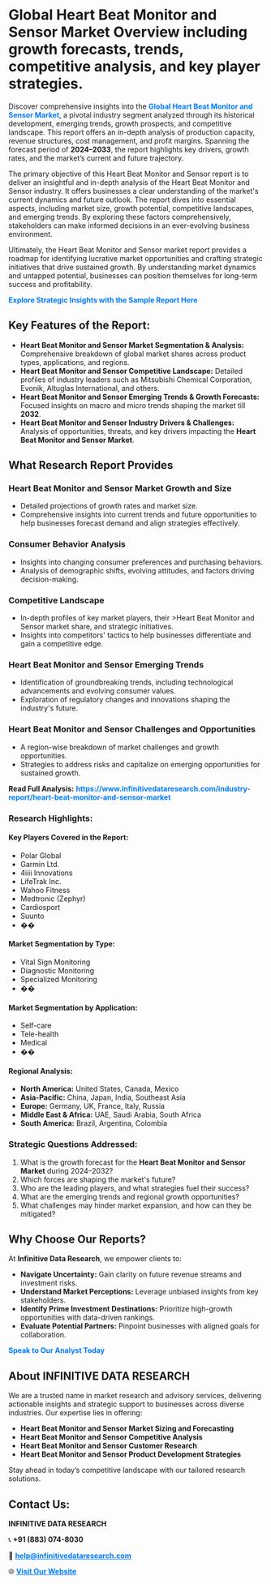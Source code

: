 <h1>Global Heart Beat Monitor and Sensor Market Overview including growth forecasts, trends, competitive analysis, and key player strategies.</h1>
<p>
Discover comprehensive insights into the 
<a href="https://www.infinitivedataresearch.com/industry-report/heart-beat-monitor-and-sensor-market" rel="dofollow" style="color: #007BFF; text-decoration: none;"><strong>Global Heart Beat Monitor and Sensor Market</strong></a>, a pivotal industry segment analyzed through its historical development, emerging trends, growth prospects, and competitive landscape. This report offers an in-depth analysis of production capacity, revenue structures, cost management, and profit margins. Spanning the forecast period of <strong>2024–2033</strong>, the report highlights key drivers, growth rates, and the market’s current and future trajectory.
</p>
<p>
The primary objective of this Heart Beat Monitor and Sensor report is to deliver an insightful and in-depth analysis of the Heart Beat Monitor and Sensor industry. It offers businesses a clear understanding of the market's current dynamics and future outlook. The report dives into essential aspects, including market size, growth potential, competitive landscapes, and emerging trends. By exploring these factors comprehensively, stakeholders can make informed decisions in an ever-evolving business environment.
</p>
<p>
Ultimately, the Heart Beat Monitor and Sensor market report provides a roadmap for identifying lucrative market opportunities and crafting strategic initiatives that drive sustained growth. By understanding market dynamics and untapped potential, businesses can position themselves for long-term success and profitability.
</p>
<p>
<a href="https://www.infinitivedataresearch.com/request-sample/reportId=109047" style="color: #007BFF; text-decoration: none;"><strong>Explore Strategic Insights with the Sample Report Here</strong></a>
</p>

<h2>Key Features of the Report:</h2>
<ul>
<li><strong>Heart Beat Monitor and Sensor Market Segmentation & Analysis:</strong> Comprehensive breakdown of global market shares across product types, applications, and regions.</li>
<li><strong>Heart Beat Monitor and Sensor Competitive Landscape:</strong> Detailed profiles of industry leaders such as Mitsubishi Chemical Corporation, Evonik, Altuglas International, and others.</li>
<li><strong>Heart Beat Monitor and Sensor Emerging Trends & Growth Forecasts:</strong> Focused insights on macro and micro trends shaping the market till <strong>2032</strong>.</li>
<li><strong>Heart Beat Monitor and Sensor Industry Drivers & Challenges:</strong> Analysis of opportunities, threats, and key drivers impacting the <strong>Heart Beat Monitor and Sensor Market</strong>.</li>
</ul>

<h2>What Research Report Provides</h2>
<h3>Heart Beat Monitor and Sensor Market Growth and Size</h3>
<ul>
<li>Detailed projections of growth rates and market size.</li>
<li>Comprehensive insights into current trends and future opportunities to help businesses forecast demand and align strategies effectively.</li>
</ul>

<h3>Consumer Behavior Analysis</h3>
<ul>
<li>Insights into changing consumer preferences and purchasing behaviors.</li>
<li>Analysis of demographic shifts, evolving attitudes, and factors driving decision-making.</li>
</ul>

<h3>Competitive Landscape</h3>
<ul>
<li>In-depth profiles of key market players, their >Heart Beat Monitor and Sensor market share, and strategic initiatives.</li>
<li>Insights into competitors' tactics to help businesses differentiate and gain a competitive edge.</li>
</ul>

<h3>Heart Beat Monitor and Sensor Emerging Trends</h3>
<ul>
<li>Identification of groundbreaking trends, including technological advancements and evolving consumer values.</li>
<li>Exploration of regulatory changes and innovations shaping the industry's future.</li>
</ul>

<h3>Heart Beat Monitor and Sensor Challenges and Opportunities</h3>
<ul>
<li>A region-wise breakdown of market challenges and growth opportunities.</li>
<li>Strategies to address risks and capitalize on emerging opportunities for sustained growth.</li>
</ul>
<p><strong>Read Full Analysis:</strong> <a href="https://www.infinitivedataresearch.com/industry-report/heart-beat-monitor-and-sensor-market" rel="dofollow" style="color: #007BFF; text-decoration: none;"><strong>https://www.infinitivedataresearch.com/industry-report/heart-beat-monitor-and-sensor-market</strong></a></p>
<h3>Research Highlights:</h3>
<h4>Key Players Covered in the Report:</h4>
<ul><li>Polar Global</li><li>Garmin Ltd.</li><li>4iiii Innovations</li><li>LifeTrak Inc.</li><li>Wahoo Fitness</li><li>Medtronic (Zephyr)</li><li>Cardiosport</li><li>Suunto</li><li>��</li></ul>
<h4>Market Segmentation by Type:</h4>
<ul><li>Vital Sign Monitoring</li><li>Diagnostic Monitoring</li><li>Specialized Monitoring</li><li>��</li></ul>
<h4>Market Segmentation by Application:</h4>
<ul><li>Self-care</li><li>Tele-health</li><li>Medical</li><li>��</li></ul>

<h4>Regional Analysis:</h4>
<ul>
<li><strong>North America:</strong> United States, Canada, Mexico</li>
<li><strong>Asia-Pacific:</strong> China, Japan, India, Southeast Asia</li>
<li><strong>Europe:</strong> Germany, UK, France, Italy, Russia</li>
<li><strong>Middle East & Africa:</strong> UAE, Saudi Arabia, South Africa</li>
<li><strong>South America:</strong> Brazil, Argentina, Colombia</li>
</ul>

<h3>Strategic Questions Addressed:</h3>
<ol>
<li>What is the growth forecast for the <strong>Heart Beat Monitor and Sensor Market</strong> during 2024–2032?</li>
<li>Which forces are shaping the market's future?</li>
<li>Who are the leading players, and what strategies fuel their success?</li>
<li>What are the emerging trends and regional growth opportunities?</li>
<li>What challenges may hinder market expansion, and how can they be mitigated?</li>
</ol>

<h2>Why Choose Our Reports?</h2>
<p>At <strong>Infinitive Data Research</strong>, we empower clients to:</p>
<ul>
<li><strong>Navigate Uncertainty:</strong> Gain clarity on future revenue streams and investment risks.</li>
<li><strong>Understand Market Perceptions:</strong> Leverage unbiased insights from key stakeholders.</li>
<li><strong>Identify Prime Investment Destinations:</strong> Prioritize high-growth opportunities with data-driven rankings.</li>
<li><strong>Evaluate Potential Partners:</strong> Pinpoint businesses with aligned goals for collaboration.</li>
</ul>
<p><a href="https://www.infinitivedataresearch.com/industry-report/heart-beat-monitor-and-sensor-market" rel="dofollow" style="color: #007BFF; text-decoration: none;"><strong>Speak to Our Analyst Today</strong></a></p>

<h2>About INFINITIVE DATA RESEARCH</h2>
<p>We are a trusted name in market research and advisory services, delivering actionable insights and strategic support to businesses across diverse industries. Our expertise lies in offering:</p>
<ul>
<li><strong>Heart Beat Monitor and Sensor Market Sizing and Forecasting</strong></li>
<li><strong>Heart Beat Monitor and Sensor Competitive Analysis</strong></li>
<li><strong>Heart Beat Monitor and Sensor Customer Research</strong></li>
<li><strong>Heart Beat Monitor and Sensor Product Development Strategies</strong></li>
</ul>
<p>Stay ahead in today’s competitive landscape with our tailored research solutions.</p>

<h2>Contact Us:</h2>
<p><strong>INFINITIVE DATA RESEARCH</strong></p>
<p>📞 <strong>+91 (883) 074-8030</strong></p>
<p>📧 <strong><a href="mailto:help@infinitivedataresearch.com" style="color: #007BFF;">help@infinitivedataresearch.com</a></strong></p>
<p>🌐 <strong><a href="https://www.infinitivedataresearch.com" rel="dofollow" style="color: #007BFF;">Visit Our Website</a></strong></p>